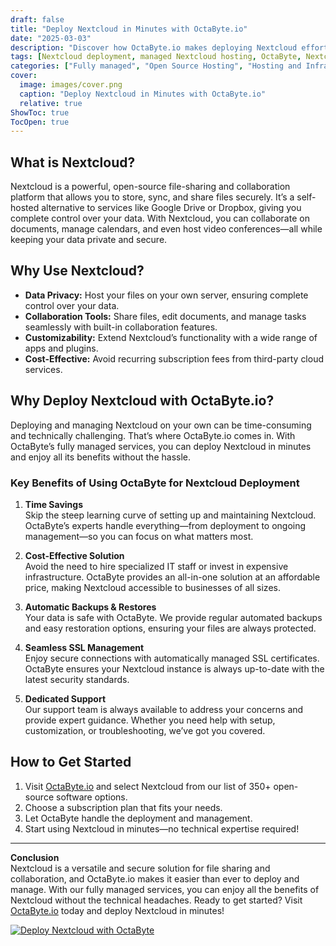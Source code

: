 ```yaml
---
draft: false
title: "Deploy Nextcloud in Minutes with OctaByte.io"
date: "2025-03-03"
description: "Discover how OctaByte.io makes deploying Nextcloud effortless. Learn what Nextcloud is, why it’s a game-changer for file sharing and collaboration, and how OctaByte’s fully managed services save you time, money, and effort."
tags: [Nextcloud deployment, managed Nextcloud hosting, OctaByte, Nextcloud benefits, secure file sharing, open-source software hosting, managed cloud services, Nextcloud setup, OctaByte Nextcloud, automated backups, SSL management]
categories: ["Fully managed", "Open Source Hosting", "Hosting and Infrastructure", "Storage", "Nextcloud"]
cover:
  image: images/cover.png
  caption: "Deploy Nextcloud in Minutes with OctaByte.io"
  relative: true
ShowToc: true
TocOpen: true
---
```



## What is Nextcloud?

Nextcloud is a powerful, open-source file-sharing and collaboration platform that allows you to store, sync, and share files securely. It’s a self-hosted alternative to services like Google Drive or Dropbox, giving you complete control over your data. With Nextcloud, you can collaborate on documents, manage calendars, and even host video conferences—all while keeping your data private and secure.

## Why Use Nextcloud?

- **Data Privacy:** Host your files on your own server, ensuring complete control over your data.  
- **Collaboration Tools:** Share files, edit documents, and manage tasks seamlessly with built-in collaboration features.  
- **Customizability:** Extend Nextcloud’s functionality with a wide range of apps and plugins.  
- **Cost-Effective:** Avoid recurring subscription fees from third-party cloud services.  

## Why Deploy Nextcloud with OctaByte.io?

Deploying and managing Nextcloud on your own can be time-consuming and technically challenging. That’s where OctaByte.io comes in. With OctaByte’s fully managed services, you can deploy Nextcloud in minutes and enjoy all its benefits without the hassle.

### Key Benefits of Using OctaByte for Nextcloud Deployment

1. **Time Savings**  
   Skip the steep learning curve of setting up and maintaining Nextcloud. OctaByte’s experts handle everything—from deployment to ongoing management—so you can focus on what matters most.

2. **Cost-Effective Solution**  
   Avoid the need to hire specialized IT staff or invest in expensive infrastructure. OctaByte provides an all-in-one solution at an affordable price, making Nextcloud accessible to businesses of all sizes.

3. **Automatic Backups & Restores**  
   Your data is safe with OctaByte. We provide regular automated backups and easy restoration options, ensuring your files are always protected.

4. **Seamless SSL Management**  
   Enjoy secure connections with automatically managed SSL certificates. OctaByte ensures your Nextcloud instance is always up-to-date with the latest security standards.

5. **Dedicated Support**  
   Our support team is always available to address your concerns and provide expert guidance. Whether you need help with setup, customization, or troubleshooting, we’ve got you covered.

## How to Get Started

1. Visit [OctaByte.io](https://octabyte.io) and select Nextcloud from our list of 350+ open-source software options.  
2. Choose a subscription plan that fits your needs.  
3. Let OctaByte handle the deployment and management.  
4. Start using Nextcloud in minutes—no technical expertise required!  

---

**Conclusion**  
Nextcloud is a versatile and secure solution for file sharing and collaboration, and OctaByte.io makes it easier than ever to deploy and manage. With our fully managed services, you can enjoy all the benefits of Nextcloud without the technical headaches. Ready to get started? Visit [OctaByte.io](https://octabyte.io) today and deploy Nextcloud in minutes!

[![Deploy Nextcloud with OctaByte](/images/deploy-on-octabyte.png)](https://octabyte.io/fully-managed-open-source-services/hosting-and-infrastructure/storage/nextcloud)